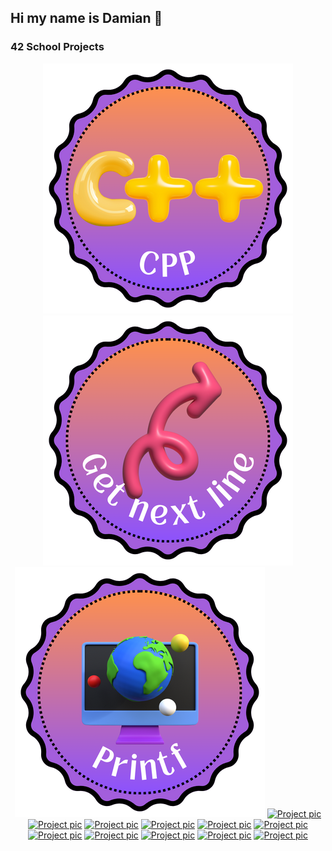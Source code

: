 ## Hi my name is Damian 👋

### 42 School Projects
<div align="center">

<a href="https://github.com/damiandania/Libft">![Project pic](https://github.com/damiandania/damiandania/blob/main/Pics/CPP.png)</a>
<a href="https://github.com/damiandania/Get_next_line">![Project pic](https://github.com/damiandania/damiandania/blob/main/pics/Get_next_line.png)</a>
<a href="https://github.com/damiandania/Printf">![Project pic](https://github.com/damiandania/damiandania/blob/main/pics/Printf.png)</a>
<a href="https://github.com/damiandania/So_long">![Project pic](https://github.com/damiandania/damiandania/blob/main/pics/fract-ole.png)</a>
<a href="https://github.com/damiandania/pipex">![Project pic](https://github.com/damiandania/damiandania/blob/main/pics/pipexe.png)</a>
<a href="https://github.com/damiandania/Push_swap">![Project pic](https://github.com/damiandania/damiandania/blob/main/pics/push_swape.png)</a>
<a href="https://github.com/damiandania/Philosophers">![Project pic](https://github.com/damiandania/damiandania/blob/main/pics/philosopherse.png)</a>
<a href="https://github.com/damiandania/Minishell">![Project pic](https://github.com/damiandania/damiandania/blob/main/pics/minishelle.png)</a>
<a href="https://github.com/damiandania/Net_practice">![Project pic](https://github.com/damiandania/damiandania/blob/main/pics/netpracticee.png)</a>
<a href="https://github.com/damiandania/Cpp_Modules">![Project pic](https://github.com/damiandania/damiandania/blob/main/pics/cppe.png)</a>
<a href="https://github.com/damiandania/Cub3d">![Project pic](https://github.com/damiandania/damiandania/blob/main/pics/cub3de.png)</a>
<a href="https://github.com/damiandania/Wevserv">![Project pic](https://github.com/damiandania/damiandania/blob/main/pics/ft_irce.png)</a>
<a href="https://github.com/damiandania/inception">![Project pic](https://github.com/damiandania/damiandania/blob/main/pics/inceptione.png)</a>
<a href="https://github.com/damiandania/transcendance">![Project pic](https://github.com/damiandania/damiandania/blob/main/pics/ft_transcendencee.png)</a>

</div>

<!-- ---

### GitHub Stats

<div align="center">

[![Top Langs](https://github-readme-stats.vercel.app/api/top-langs/?username=damiandania&hide=java,html,css&layout=compact&theme=tokyonight&hide_title=false)](https://github.com/anuraghazra/github-readme-stats)[![damiandania's GitHub stats](https://github-readme-stats.vercel.app/api?username=damiandania&theme=tokyonight&show_icons=true&hide_rank=true&hide=issues&hide_title=true)](https://github.com/anuraghazra/github-readme-stats)

</div> -->
